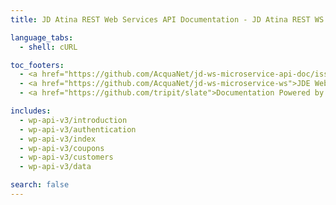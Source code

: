 ```yaml
---
title: JD Atina REST Web Services API Documentation - JD Atina REST WS API v3

language_tabs:
  - shell: cURL

toc_footers:
  - <a href="https://github.com/AcquaNet/jd-ws-microservice-api-doc/issues?labels=bug&amp;page=1&amp;state=open">REST API Issues</a>
  - <a href="https://github.com/AcquaNet/jd-ws-microservice-ws">JDE Web Services Repository</a>
  - <a href="https://github.com/tripit/slate">Documentation Powered by Slate</a>

includes:
  - wp-api-v3/introduction
  - wp-api-v3/authentication
  - wp-api-v3/index
  - wp-api-v3/coupons
  - wp-api-v3/customers
  - wp-api-v3/data

search: false
---
```

